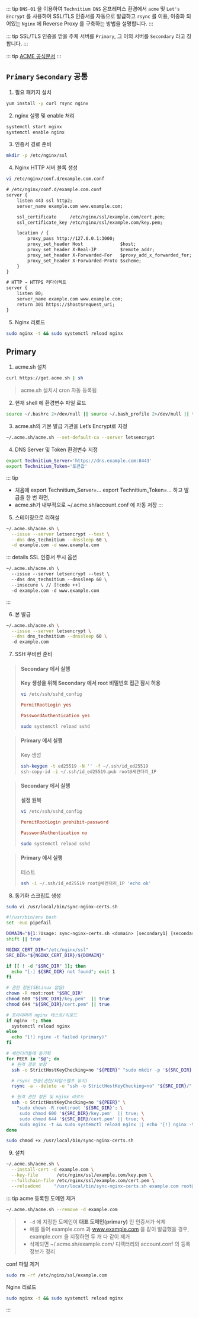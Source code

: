 ::: tip
`DNS-01` 을 이용하여 `Technitium DNS` 온프레미스 환경에서 `acme` 및 `Let's Encrypt` 를 사용하여 SSL/TLS 인증서를 자동으로 발급하고 `rsync` 를 이용, 이중화 되어있는 `Nginx` 에 Reverse Proxy 를 구축하는 방법을 설명합니다.
:::

::: tip
SSL/TLS 인증을 받을 주체 서버를 `Primary`, 그 이외 서버를 `Secondary` 라고 칭합니다.
:::

::: tip
[ACME 공식문서](https://github.com/acmesh-official/acme.sh)
:::

## `Primary` `Secondary` 공통
1. 필요 패키지 설치 
``` bash
yum install -y curl rsync nginx
```

2. nginx 실행 및 enable 처리
``` bash
systemctl start nginx
systemctl enable nginx
```

3. 인증서 경로 준비
``` bash
mkdir -p /etc/nginx/ssl
```

4. Nginx HTTP 서버 블록 생성
``` bash
vi /etc/nginx/conf.d/example.com.conf
```
``` txt
# /etc/nginx/conf.d/example.com.conf
server {
    listen 443 ssl http2;
    server_name example.com www.example.com;

    ssl_certificate     /etc/nginx/ssl/example.com/cert.pem;
    ssl_certificate_key /etc/nginx/ssl/example.com/key.pem;

    location / {
        proxy_pass http://127.0.0.1:3000;
        proxy_set_header Host              $host;
        proxy_set_header X-Real-IP         $remote_addr;
        proxy_set_header X-Forwarded-For   $proxy_add_x_forwarded_for;
        proxy_set_header X-Forwarded-Proto $scheme;
    }
}

# HTTP → HTTPS 리다이렉트
server {
    listen 80;
    server_name example.com www.example.com;
    return 301 https://$host$request_uri;
}
```

5. Nginx 리로드
``` bash
sudo nginx -t && sudo systemctl reload nginx
```

## Primary
1. acme.sh 설치
``` bash
curl https://get.acme.sh | sh
```
> acme.sh 설치시 cron 자동 등록됨

2. 현재 shell 에 환경변수 파일 로드
``` bash
source ~/.bashrc 2>/dev/null || source ~/.bash_profile 2>/dev/null || true
```

3. acme.sh의 기본 발급 기관을 Let’s Encrypt로 지정
``` bash
~/.acme.sh/acme.sh --set-default-ca --server letsencrypt
```

4. DNS Server 및 Token 환경변수 지정
``` bash
export Technitium_Server='https://dns.example.com:8443'
export Technitium_Token='토큰값'
```

::: tip
- 처음에 export Technitium_Server=... export Technitium_Token=... 하고 발급을 한 번 하면,
- acme.sh가 내부적으로 ~/.acme.sh/account.conf 에 자동 저장
:::

5. 스테이징으로 리허설
``` bash
~/.acme.sh/acme.sh \
  --issue --server letsencrypt --test \
  --dns dns_technitium --dnssleep 60 \
  -d example.com -d www.example.com
```

::: details SSL 인증서 무시 옵션
``` txt
~/.acme.sh/acme.sh \
  --issue --server letsencrypt --test \
  --dns dns_technitium --dnssleep 60 \
  --insecure \ // [!code ++]
  -d example.com -d www.example.com
```
:::

6. 본 발급
``` bash
~/.acme.sh/acme.sh \
  --issue --server letsencrypt \
  --dns dns_technitium --dnssleep 60 \ 
  -d example.com
```

7. SSH 무비번 준비
> #### Secondary 에서 실행
> **Key 생성을 위해 Secondary 에서 root 비밀번호 접근 잠시 허용**
> ``` bash
> vi /etc/ssh/sshd_config
> ```
>
> ``` ini
> PermitRootLogin yes
> 
> PasswordAuthentication yes
> ```
>
> ``` bash
> sudo systemctl reload sshd
> ```

> #### Primary 에서 실행 
> Key 생성
> ``` bash
> ssh-keygen -t ed25519 -N '' -f ~/.ssh/id_ed25519
> ssh-copy-id -i ~/.ssh/id_ed25519.pub root@세컨더리_IP
> ```

> #### Secondary 에서 실행
> **설정 원복**
> ``` bash
> vi /etc/ssh/sshd_config
> ```
> 
> ``` ini
> PermitRootLogin prohibit-password
> 
> PasswordAuthentication no
> ```
>
> ``` bash
> sudo systemctl reload sshd
> ```

> #### Primary 에서 실행 
> 테스트
> ``` bash
> ssh -i ~/.ssh/id_ed25519 root@세컨더리_IP 'echo ok'
> ```

8. 동기화 스크립트 생성
``` bash
sudo vi /usr/local/bin/sync-nginx-certs.sh
```
``` sh
#!/usr/bin/env bash
set -euo pipefail

DOMAIN="${1:?Usage: sync-nginx-certs.sh <domain> [secondary1] [secondary2...]}"
shift || true

NGINX_CERT_DIR="/etc/nginx/ssl"
SRC_DIR="${NGINX_CERT_DIR}/${DOMAIN}"

if [[ ! -d "$SRC_DIR" ]]; then
  echo "[-] ${SRC_DIR} not found"; exit 1
fi

# 권한 정돈(SELinux 없음)
chown -R root:root "$SRC_DIR"
chmod 600 "${SRC_DIR}/key.pem"  || true
chmod 644 "${SRC_DIR}/cert.pem" || true

# 프라이머리 nginx 테스트/리로드
if nginx -t; then
  systemctl reload nginx
else
  echo "[!] nginx -t failed (primary)"
fi

# 세컨더리들에 동기화
for PEER in "$@"; do
  # 원격 경로 보장
  ssh -o StrictHostKeyChecking=no "${PEER}" "sudo mkdir -p '${SRC_DIR}'"

  # rsync 전송(권한/타임스탬프 유지)
  rsync -a --delete -e "ssh -o StrictHostKeyChecking=no" "${SRC_DIR}/" "${PEER}:${SRC_DIR}/"

  # 원격 권한 정돈 및 nginx 리로드
  ssh -o StrictHostKeyChecking=no "${PEER}" \
    "sudo chown -R root:root '${SRC_DIR}'; \
     sudo chmod 600 '${SRC_DIR}/key.pem'  || true; \
     sudo chmod 644 '${SRC_DIR}/cert.pem' || true; \
     sudo nginx -t && sudo systemctl reload nginx || echo '[!] nginx -t failed (secondary: ${PEER})'"
done
```
``` bash
sudo chmod +x /usr/local/bin/sync-nginx-certs.sh
```

9. 설치
``` bash
~/.acme.sh/acme.sh \
  --install-cert -d example.com \
  --key-file       /etc/nginx/ssl/example.com/key.pem \
  --fullchain-file /etc/nginx/ssl/example.com/cert.pem \
  --reloadcmd     "/usr/local/bin/sync-nginx-certs.sh example.com root@세컨더리_IP"
```

::: tip
acme 등록된 도메인 제거
``` bash
~/.acme.sh/acme.sh --remove -d example.com
```
> - `-d` 에 지정한 도메인이 **대표 도메인(primary)** 인 인증서가 삭제
> - 예를 들어 example.com 과 www.example.com 을 같이 발급했을 경우, example.com 을 지정하면 두 개 다 같이 제거
> - 삭제되면 ~/.acme.sh/example.com/ 디렉터리와 account.conf 의 등록 정보가 정리

conf 파일 제거
``` bash
sudo rm -rf /etc/nginx/ssl/example.com
```

Nginx 리로드
``` bash
sudo nginx -t && sudo systemctl reload nginx
```
:::
